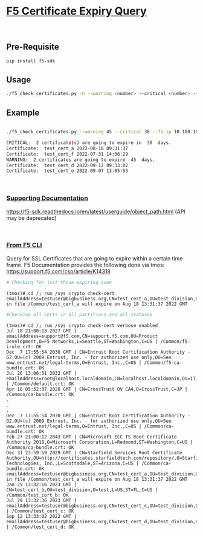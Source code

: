 # <u>F5 Certificate Expiry Query</u>
<br/>

## Pre-Requisite ##
```sh
pip install f5-sdk
```

## Usage ##
```sh
./f5_check_certificates.py -h --warning <number> --critical <number> --f5.ip <ip> --f5.user <username> --f5.password <password> --f5.port <port>
```

## Example ###
```sh

./f5_check_certificates.py --warning 45 --critical 30 --f5.ip 10.100.10.10 --f5.user admin --f5.password password --f5.port 8443

CRITICAL:  2 certificate(s) are going to expire in  30  days.
Certificate:  test_cert_a 2022-08-18 09:31:37
Certificate:  test_cert_f 2022-07-31 14:06:29
WARNING:  2 certificates are going to expire  45  days.
Certificate:  test_cert_d 2022-09-12 09:33:02
Certificate:  test_cert_e 2022-09-07 13:05:53
```


</br>

### <u>Supporting Documentation</u>
https://f5-sdk.readthedocs.io/en/latest/userguide/object_path.html (API may be deprecated)

</br>

### <u> From F5 CLI </u>

Query for SSL Certificates that are going to expire within a certain time frame. F5 Documentation provides the following done via tmos: https://support.f5.com/csp/article/K14318

```sh
# Checking for just those expiring soon
```
```
(tmos)# cd /; run /sys crypto check-cert
emailAddress=testuser@bigbusiness.org,CN=test_cert_a,OU=test_division,O=test,L=US,ST=FL,C=US in file /Common/test_cert_a will expire on Aug 18 13:31:37 2022 GMT
```

```sh
#Checking all certs in all partitions and all statuses
```
```
(tmos)# cd /; run /sys crypto check-cert verbose enabled
Jul 18 21:00:13 2027 GMT | emailAddress=support@f5.com,CN=support.f5.com,OU=Product Development,O=F5 Networks,L=Seattle,ST=Washington,C=US | /Common/f5-irule.crt: OK
Dec  7 17:55:54 2030 GMT | CN=Entrust Root Certification Authority - G2,OU=(c) 2009 Entrust, Inc. - for authorized use only,OU=See www.entrust.net/legal-terms,O=Entrust, Inc.,C=US | /Common/f5-ca-bundle.crt: OK
Jul 26 13:06:51 2032 GMT | emailAddress=root@localhost.localdomain,CN=localhost.localdomain,OU=IT,O=MyCompany,L=Seattle,ST=WA,C=US | /Common/default.crt: OK
Apr 18 05:52:37 2028 GMT | CN=CrossTrust OV CA4,O=CrossTrust,C=JP | /Common/ca-bundle.crt: OK
.
.
.
Dec  7 17:55:54 2030 GMT | CN=Entrust Root Certification Authority - G2,OU=(c) 2009 Entrust, Inc. - for authorized use only,OU=See www.entrust.net/legal-terms,O=Entrust, Inc.,C=US | /Common/ca-bundle.crt: OK
Feb 27 21:00:12 2043 GMT | CN=Microsoft ECC TS Root Certificate Authority 2018,O=Microsoft Corporation,L=Redmond,ST=Washington,C=US | /Common/ca-bundle.crt: OK
Dec 31 23:59:59 2029 GMT | CN=Starfield Services Root Certificate Authority,OU=http://certificates.starfieldtech.com/repository/,O=Starfield Technologies, Inc.,L=Scottsdale,ST=Arizona,C=US | /Common/ca-bundle.crt: OK
emailAddress=testuser@bigbusiness.org,CN=test_cert_a,OU=test_division,O=test,L=US,ST=FL,C=US in file /Common/test_cert_a will expire on Aug 18 13:31:37 2022 GMT
Jan 25 13:32:16 2023 GMT | CN=test_cert_b,OU=test_division,O=test,L=US,ST=FL,C=US | /Common/test_cert_b: OK
Jul 29 13:32:36 2023 GMT | emailAddress=testuser@bigbusiness.org,CN=test_cert_c,OU=test_division,O=test,L=US,ST=FL,C=US | /Common/test_cert_c: OK
Sep 12 13:33:02 2022 GMT | emailAddress=testuser@bigbusiness.org,CN=test_cert_d,OU=test_division,O=test,L=US,ST=FL,C=US | /Common/test_cert_d: OK
```